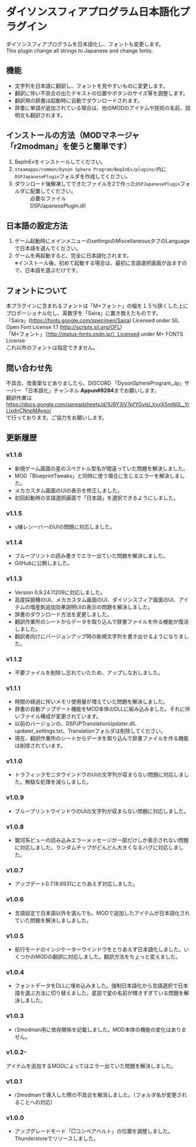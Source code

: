 # ダイソンスフィアプログラム日本語化プラグイン　
ダイソンスフィアプログラムを日本語化し、フォントも変更します。<br>
This plugin change all strings to Japanese and change fonts.<br>

## 機能
- 文字列を日本語に翻訳し、フォントを見やすいものに変更します。<br>
- 翻訳に伴い不具合の出たテキストの位置やボタンのサイズ等を調整します。<br>
- 翻訳用の辞書は起動時に自動でダウンロードされます。<br>
- 辞書に単語が追加されている場合は、他のMODのアイテムや技術の名前、説明文も翻訳されます。<br>


## インストールの方法（MODマネージャ「r2modman」を使うと簡単です）　
1. BepInExをインストールしてください。<br>
2. `steamapps/common/Dyson Sphere Program/BepInEx/plugins/`内に`DSPJapanesePlugin`フォルダを作成してください。<br>
3. ダウンロード後解凍してできたファイルを2で作った`DSPJapanesePlugin`フォルダに配置してください。<br>
　　　必要なファイル<br>
　　　DSPJapanesePlugin.dll<br>

## 日本語の設定方法
1. ゲーム起動時にメインメニューのsettingsのMiscellaneousタブのLanguageで日本語を選んでください。<br>
2. ゲームを再起動すると、完全に日本語化されます。<br>
※インストール後、初めて起動する場合は、最初に言語選択画面が出ますので、日本語を選ぶだけです。<br>

## フォントについて
本プラグインに含まれるフォントは「M+フォント」の幅を１５％狭くした上にプロポーショナル化し、英数字を「Saira」に置き換えたものです。<br>
「Saira」(https://fonts.google.com/specimen/Saira) Licensed under SIL Open Font License 1.1 (http://scripts.sil.org/OFL)<br>
「M+フォント」（http://mplus-fonts.osdn.jp/）Licensed under M+ FONTS License<br>
これ以外のフォントは指定できません。<br>

## 問い合わせ先
不具合、改善案などありましたら、DISCORD 「DysonSphereProgram_Jp」サーバー 「日本語化」チャンネル **Appun#8284**までお願いします。<br>
翻訳作業は<br>
https://docs.google.com/spreadsheets/d/1U9Y3iV7pfYGvlsl_tjvxX5mN0L_YrLlxdnCNnpMAyso/<br>
で行っております。ご協力をお願いします。<br>

## 更新履歴
### v1.1.6
- 新規ゲーム画面の星のスペクトル型名が間違っていた問題を解決しました。
- MOD「BlueprintTweaks」と同時に使う場合に生じるエラーを解決しました。
- メカカスタム画面のUIの表示を修正しました。
- 初回起動時の言語選択画面で「日本語」を選択できるようにしました。
### v1.1.5
- γ線レシーバーのUIの問題に対応しました。
### v1.1.4
- ブループリントの読み書きでエラー出ていた問題を解決しました。
- GitHubに公開しました。
### v1.1.3
- Version 0.9.24.11209に対応しました。
- 高度採掘機のUI、メカカスタム画面のUI、ダイソンスフィア画面のUI、アイテムの増産剤追加効果説明UIの表示の問題を解決しました。
- 辞書のダウンロード方法を変更しました。
- 翻訳作業所のシートからデータを取り込んで辞書ファイルを作る機能が復活しました。
- 翻訳者向けにバージョンアップ時の新規文字列を書き出せるようになりました。
### v1.1.2
- 不要ファイルを削除し忘れていたため、アップしなおしました。
### v1.1.1
- 時間の経過に伴いメモリ使用量が増えていた問題を解決しました。
- 辞書の自動アップデート機能をMOD本体のDLLに組み込みました。それに伴いファイル構成が変更されています。
- 以前のバージョンの、DSPJPTranslationUpdater.dll、updater_settings.txt、Translationフォルダは削除してください。
- 現在、翻訳作業所のシートからデータを取り込んで辞書ファイルを作る機能は削除されています。
### v1.1.0
- トラフィックモニタウインドウのUIの文字列が収まらない問題に対応しました。無駄な処理を減らしました。
### v1.0.9
- ブループリントウインドウのUIの文字列が収まらない問題に対応しました。
### v1.0.8
- 銀河系ビューの読み込みエラーメッセージが一部だけしか表示されない問題に対応しました。ランダムチップがどんどん大きくなるバグに対応しました。
### v1.0.7
- アップデート0.7.18.6931にとりあえず対応しました。<br>
### v1.0.6
- 言語設定で日本語以外を選んでも、MODで追加したアイテムが日本語化されていた問題を解決しましました。
### v1.0.5
- 航行モードのインジケーターウインドウをとりあえず日本語化しました。いくつかのMODの翻訳に対応しました。翻訳方法をちょっと変えました。
### v1.0.4
- フォントデータをDLLに埋め込みました。強制日本語化から言語選択で日本語を選ぶ方法に切り替えました。星図で星の名前が輝きすぎている問題を解決しました。
### v1.0.3
- r2modman用に依存関係を記載しました。MOD本体の機能の変化はありません。
### v1.0.2- 
アイテムを追加するMODによってはエラー出ていた問題を解決しました。
### v1.0.1
- r2modmanで導入した際の不具合を解消しました。（フォルダ名が変更されることへの対応）
### v1.0.0
- アップグレードモード「□コンベアベルト」の位置を調整しました。Thunderstoreでリリースしました。




